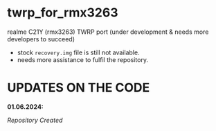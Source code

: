 # twrp_for_rmx3263
realme C21Y (rmx3263) TWRP port (under development &amp; needs more developers to succeed)


- stock `recovery.img` file is still not available.
- needs more assistance to fulfil the repository.

# UPDATES ON THE CODE


**01.06.2024:**

*Repository Created*
